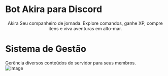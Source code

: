 # Bot Akira para Discord
<p align="center">
  Akira Seu companheiro de jornada.
  Explore comandos, ganhe XP, compre itens e viva aventuras em alto-mar.
</p>

# Sistema de Gestão
Gerência diversos conteúdos do servidor para seus membros.<br>
![image](https://github.com/user-attachments/assets/e512573a-24d5-4c8f-ba92-46b66d6c3b5c)

